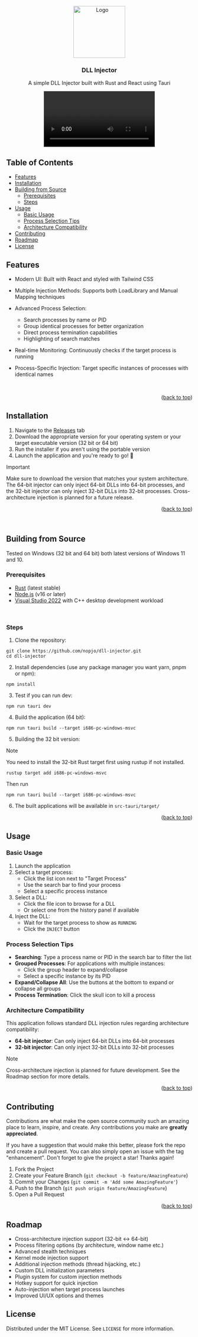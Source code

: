 <a name="readme-top"></a>

<div align="center">
  <a href="https://github.com/nopjo/DLL-Injector">
    <img src="https://github.com/user-attachments/assets/d86f618c-216f-4ab0-8699-03d6b0ee403c" alt="Logo" width="140" height="140">
  </a>
  <h3 align="center">DLL Injector</h3>

  <p align="center">
    A simple DLL Injector built with Rust and React using Tauri
  </p>
</div>

<div align="center">
  <video src="https://github.com/user-attachments/assets/e8e0b526-7b47-4665-bbf2-1db5fca949e1" alt="Showcase video">
</div>

## Table of Contents

- [Features](#features)
- [Installation](#installation)
- [Building from Source](#building-from-source)
  - [Prerequisites](#prerequisites)
  - [Steps](#steps)
- [Usage](#usage)
  - [Basic Usage](#basic-usage)
  - [Process Selection Tips](#process-selection-tips)
  - [Architecture Compatibility](#architecture-compatibility)
- [Contributing](#contributing)
- [Roadmap](#roadmap)
- [License](#license)

## Features

- Modern UI: Built with React and styled with Tailwind CSS

- Multiple Injection Methods: Supports both LoadLibrary and Manual Mapping techniques
 
- Advanced Process Selection:
  - Search processes by name or PID
  - Group identical processes for better organization
  - Direct process termination capabilities
  - Highlighting of search matches

- Real-time Monitoring: Continuously checks if the target process is running

- Process-Specific Injection: Target specific instances of processes with identical names

<br />

<p align="right">(<a href="#readme-top">back to top</a>)</p>

## Installation

1. Navigate to the [Releases](https://github.com/nopjo/dll-injector/releases) tab
2. Download the appropriate version for your operating system or your target executable version (32 bit or 64 bit)
3. Run the installer if you aren't using the portable version
4. Launch the application and you're ready to go! 🚀

> [!IMPORTANT]  
> Make sure to download the version that matches your system architecture. The 64-bit injector can only inject 64-bit DLLs into 64-bit processes, and the 32-bit injector can only inject 32-bit DLLs into 32-bit processes. Cross-architecture injection is planned for a future release.

<p align="right">(<a href="#readme-top">back to top</a>)</p>

<br />

## Building from Source

Tested on Windows (32 bit and 64 bit) both latest versions of Windows 11 and 10.

### Prerequisites
- [Rust](https://www.rust-lang.org/tools/install) (latest stable)
- [Node.js](https://nodejs.org/en/download) (v16 or later)
- [Visual Studio 2022](https://visualstudio.microsoft.com/vs/) with C++ desktop development workload

<br />

### Steps
1. Clone the repository:
```
git clone https://github.com/nopjo/dll-injector.git
cd dll-injector
```

2. Install dependencies (use any package manager you want yarn, pnpm or npm):
```
npm install
```

3. Test if you can run dev:
```
npm run tauri dev
```

4. Build the application (64 bit):
```
npm run tauri build --target i686-pc-windows-msvc
```

5. Building the 32 bit version:
> [!NOTE]  
> You need to install the 32-bit Rust target first using rustup if not installed.
```
rustup target add i686-pc-windows-msvc
```

Then run 
```
npm run tauri build --target i686-pc-windows-msvc
```

6. The built applications will be available in `src-tauri/target/`

<p align="right">(<a href="#readme-top">back to top</a>)</p>

## Usage

### Basic Usage
1. Launch the application
2. Select a target process:
    - Click the list icon next to "Target Process"
    - Use the search bar to find your process
    - Select a specific process instance
3. Select a DLL:
    - Click the file icon to browse for a DLL
    - Or select one from the history panel if available
4. Inject the DLL:
    - Wait for the target process to show as `RUNNING`
    - Click the `INJECT` button

### Process Selection Tips
- **Searching**: Type a process name or PID in the search bar to filter the list
- **Grouped Processes**: For applications with multiple instances:
  - Click the group header to expand/collapse
  - Select a specific instance by its PID
- **Expand/Collapse All**: Use the buttons at the bottom to expand or collapse all groups
- **Process Termination**: Click the skull icon to kill a process

### Architecture Compatibility
This application follows standard DLL injection rules regarding architecture compatibility:

- **64-bit injector**: Can only inject 64-bit DLLs into 64-bit processes
- **32-bit injector**: Can only inject 32-bit DLLs into 32-bit processes

> [!NOTE]  
> Cross-architecture injection is planned for future development. See the Roadmap section for more details.

<p align="right">(<a href="#readme-top">back to top</a>)</p>

## Contributing
Contributions are what make the open source community such an amazing place to learn, inspire, and create. Any contributions you make are **greatly appreciated**.

If you have a suggestion that would make this better, please fork the repo and create a pull request. You can also simply open an issue with the tag "enhancement".
Don't forget to give the project a star! Thanks again!

1. Fork the Project
2. Create your Feature Branch (`git checkout -b feature/AmazingFeature`)
3. Commit your Changes (`git commit -m 'Add some AmazingFeature'`)
4. Push to the Branch (`git push origin feature/AmazingFeature`)
5. Open a Pull Request

<p align="right">(<a href="#readme-top">back to top</a>)</p>

## Roadmap
- Cross-architecture injection support (32-bit ↔ 64-bit)
- Process filtering options (by architecture, window name etc.)
- Advanced stealth techniques
- Kernel mode injection support
- Additional injection methods (thread hijacking, etc.)
- Custom DLL initialization parameters
- Plugin system for custom injection methods
- Hotkey support for quick injection
- Auto-injection when target process launches
- Improved UI/UX options and themes

## License

Distributed under the MIT License. See `LICENSE` for more information.
